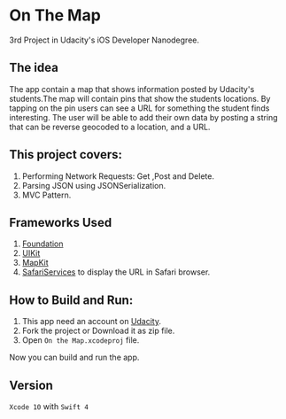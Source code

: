 # On The Map

3rd Project in Udacity's iOS Developer Nanodegree.

## The idea
The app contain a map that shows information posted by Udacity's students.The map will contain pins that show the students locations. By tapping on the pin users can see a URL for something the student finds interesting. The user will be able to add their own data by posting a string that can be reverse geocoded to a location, and a URL.


## This project covers:
1. Performing Network Requests: Get ,Post and Delete.
2. Parsing JSON using JSONSerialization.
3. MVC Pattern.

## Frameworks Used
1. [Foundation](https://developer.apple.com/documentation/foundation)
2. [UIKit](https://developer.apple.com/documentation/uikit)
3. [MapKit](https://developer.apple.com/documentation/mapkit)
4. [SafariServices](https://developer.apple.com/documentation/safariservices) to display the URL in Safari browser.

## How to Build and Run:
1. This app need an account on [Udacity](https://www.udacity.com/).
2. Fork the project or Download it as zip file.
3. Open `On the Map.xcodeproj` file.

Now you can build and run the app.

## Version
`Xcode 10` with `Swift 4` 

